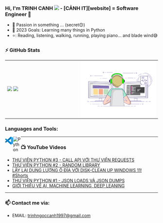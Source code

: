 ### Hi, I'm TRINH CANH <img src="https://media.giphy.com/media/hvRJCLFzcasrR4ia7z/giphy.gif" width="25px"> -  [CẢNH IT][website] = Software Engineer  🌻  


- 🔭 Passion in something ... (secret😊)
- 💪 2023 Goals: Learning many things in Python
- ⭐: Reading, listening, walking, running, playing piano... and blade wind😅

### :zap: GitHub Stats

<table>
<tr>
  <td width="48%">
    <img src="https://github-readme-stats.vercel.app/api?username=ThanhLa1802&show_icons=true&hide=contribs,issues&hide_border=true" />
    <img src="https://github-readme-stats.vercel.app/api/top-langs/?username=ThanhLa1802&layout=compact&show_icons=true&hide_border=true" />
  </td>
  <td width="52%"><img alt="gif" align="right" src=".github/assets/coding-freak.gif"/></td>
</tr>
<table>

### Languages and Tools:
<img align="left" alt="Visual Studio Code" width="26px" src="https://raw.githubusercontent.com/github/explore/80688e429a7d4ef2fca1e82350fe8e3517d3494d/topics/visual-studio-code/visual-studio-code.png" />
<img align="left" alt="Python" width="26px" src="https://upload.wikimedia.org/wikipedia/commons/thumb/0/0a/Python.svg/1200px-Python.svg.png" /> 

---

### 📺 YouTube Videos

<!-- YOUTUBE:START -->
- [THƯ VIỆN PYTHON #3 - CALL API VỚI THƯ VIỆN REQUESTS](https://www.youtube.com/watch?v=U59MZoEkbRg)
- [THƯ VIỆN PYTHON #2 - RANDOM LIBRARY](https://www.youtube.com/watch?v=6vAoGo1l8-I)
- [LẤY LẠI DUNG LƯỢNG Ổ ĐĨA VỚI DISK-CLEAN UP WINDOWS 11! #Shorts](https://www.youtube.com/watch?v=nakeJ183NEY)
- [THƯ VIỆN PYTHON #1 - JSON LOADS VÀ JSON DUMPS](https://www.youtube.com/watch?v=Sznk0FgBNcU)
- [GIỚI THIỆU VỀ AI, MACHINE LEARNING, DEEP LEANING](https://www.youtube.com/watch?v=a8riMbAS08Y)
<!-- YOUTUBE:END -->

---

### 📫 Contact me via:
- EMAIL: trinhngoccanh1997@gmail.com

